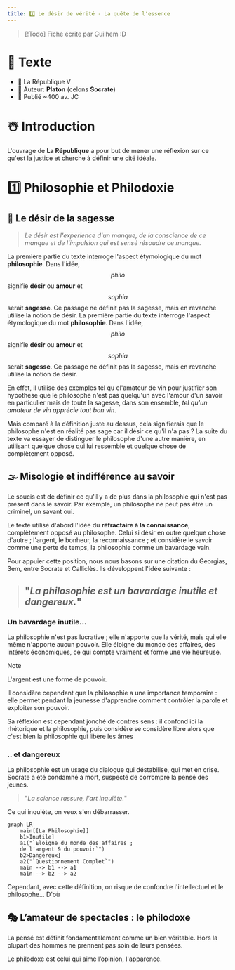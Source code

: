 ```yaml
---
title: 1️⃣ Le désir de vérité - La quête de l'essence
---
```


> [!Todo] Fiche écrite par Guilhem :D

# 📖 Texte
- 📜 La République V
- 👤 Auteur: **Platon** (celons **Socrate**)
- 📆 Publié ~400 av. JC

# ☃️ Introduction
L'ouvrage de **La République** a pour but de mener une réflexion sur ce qu'est la justice et cherche à définir une cité idéale.

# 1️⃣ Philosophie et Philodoxie

## 🌺 Le désir de la sagesse
> *Le désir est l'experience d'un manque, de la conscience de ce manque et de l’impulsion qui est sensé résoudre ce manque.*

La première partie du texte interroge l'aspect étymologique du mot **philosophie**. Dans l'idée, $$philo$$ signifie **désir** ou **amour** et $$sophia$$ serait **sagesse**. Ce passage ne définit pas la sagesse, mais en revanche utilise la notion de désir.
La première partie du texte interroge l'aspect étymologique du mot **philosophie**. Dans l'idée, $$philo$$ signifie **désir** ou **amour** et $$sophia$$ serait **sagesse**. Ce passage ne définit pas la sagesse, mais en revanche utilise la notion de désir.

En effet, il utilise des exemples tel qu el'amateur de vin pour justifier son hypothèse que le philosophe n'est pas quelqu'un avec l'amour d'un savoir en particulier mais de toute la sagesse, dans son ensemble, *tel qu'un amateur de vin apprécie tout bon vin*.

Mais comparé à la définition juste au dessus, cela signifierais que le philosophe n'est en réalité pas sage car il désir ce qu'il n'a pas ? La suite du texte va essayer de distinguer le philosophe d'une autre manière, en utilisant quelque chose qui lui ressemble et quelque chose de complètement opposé.

## 🌫️ Misologie et indifférence au savoir

Le soucis est de définir ce qu'il y a de plus dans la philosophie qui n'est pas présent dans le savoir. Par exemple, un philosophe ne peut pas être un criminel, un savant oui.

Le texte utilise d'abord l'idée du **réfractaire à la connaissance**, complètement opposé au philosophe.
Celui si désir en outre quelque chose d'autre ; l'argent, le bonheur, la reconnaissance ; et considère le savoir comme une perte de temps, la philosophie comme un bavardage vain.

Pour appuier cette position, nous nous basons sur une citation du Georgias, 3em, entre Socrate et Calliclès. Ils développent l'idée suivante : 
>  ## "*La philosophie est un bavardage inutile et dangereux.*"
### Un bavardage inutile...
La philosophie n'est pas lucrative ; elle n'apporte que la vérité, mais qui elle même n'apporte aucun pouvoir. Elle éloigne du monde des affaires, des intérêts économiques, ce qui compte vraiment et forme une vie heureuse.

> [!NOTE]
> 
> L'argent est une forme de pouvoir.

Il considère cependant que la philosophie a une importance temporaire : elle permet pendant la jeunesse d'apprendre comment contrôler la parole et exploiter son pouvoir.

Sa réflexion est cependant jonché de contres sens : il confond ici la rhétorique et la philosophie, puis considère se considère libre alors que c'est bien la philosophie qui libère les âmes 

### .. et dangereux

La philosophie est un usage du dialogue qui déstabilise, qui met en crise. Socrate a été condamné à mort, suspecté de corrompre la pensé des jeunes.

> "*La science rassure, l'art inquiète.*"

Ce qui inquiète, on veux s'en débarrasser. 

```mermaid
graph LR
    main[[La Philosophie]]
    b1>Inutile]
    a1("`Eloigne du monde des affaires ;
    de l'argent & du pouvoir`")
    b2>Dangereux]
    a2("`Questionnement Complet`")
    main --> b1 --> a1 
    main --> b2 --> a2 
```

Cependant, avec cette définition, on risque de confondre l'intellectuel et le philosophe... D'où

## 🎭 L’amateur de spectacles : le philodoxe

La pensé est définit fondamentalement comme un bien véritable. Hors la plupart des hommes ne prennent pas soin de leurs pensées.

Le philodoxe est celui qui aime l’opinion, l'apparence. 